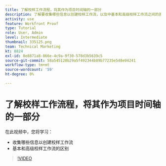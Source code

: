 ```yaml
---
title: 了解校样工作流程，将其作为项目时间轴的一部分
description: 了解要收集哪些信息以创建校样工作流，以及中基本和高级校样工作流之间的差异 [!DNL  Workfront].
activity: use
feature: Workfront Proof
type: Tutorial
role: User, Admin
level: Intermediate
thumbnail: 335125.png
team: Technical Marketing
kt: 8824
exl-id: 8e8871a8-866e-4c9a-9f30-578d3b5639c5
source-git-commit: 58a545120b29a5f492344b89b77235e548e94241
workflow-type: tm+mt
source-wordcount: '59'
ht-degree: 0%

---
```


# 了解校样工作流程，将其作为项目时间轴的一部分

在此视频中，您将学习：

* 收集哪些信息以创建校样工作流
* 基本和高级校样工作流的区别

>[!VIDEO](https://video.tv.adobe.com/v/335125/?quality=12)



